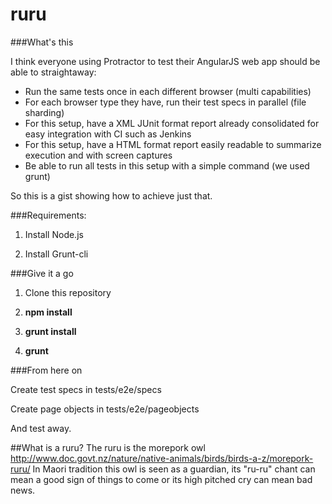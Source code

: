 # ruru
###What's this

I think everyone using Protractor to test their AngularJS web app should be able to straightaway:
- Run the same tests once in each different browser (multi capabilities)
- For each browser type they have, run their test specs in parallel (file sharding)
- For this setup, have a XML JUnit format report already consolidated for easy integration with CI such as Jenkins
- For this setup, have a HTML format report easily readable to summarize execution and with screen captures
- Be able to run all tests in this setup with a simple command (we used grunt)

So this is a gist showing how to achieve just that.

###Requirements:

1. Install Node.js

2. Install Grunt-cli

###Give it a go

1. Clone this repository

2. **npm install**

3. **grunt install**

4. **grunt**

###From here on

Create test specs in tests/e2e/specs

Create page objects in tests/e2e/pageobjects

And test away.

##What is a ruru?
The ruru is the morepork owl http://www.doc.govt.nz/nature/native-animals/birds/birds-a-z/morepork-ruru/ In Maori tradition this owl is seen as a guardian, its "ru-ru" chant can mean a good sign of things to come or its high pitched cry can mean bad news.
